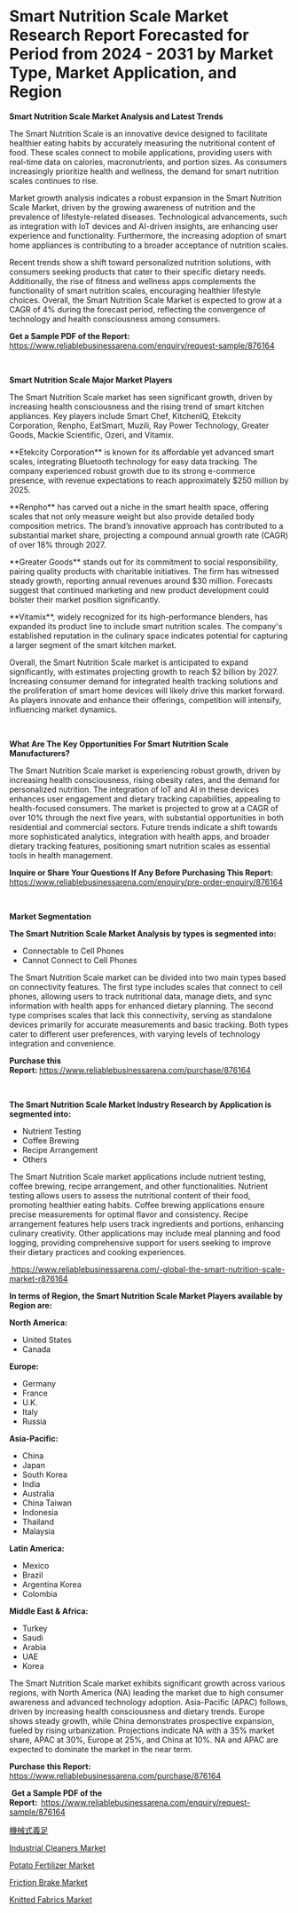<p><h1>Smart Nutrition Scale Market Research Report Forecasted for Period from 2024 -  2031 by Market Type, Market Application, and Region</h1></p><p><strong>Smart Nutrition Scale Market Analysis and Latest Trends</strong></p>
<p><p>The Smart Nutrition Scale is an innovative device designed to facilitate healthier eating habits by accurately measuring the nutritional content of food. These scales connect to mobile applications, providing users with real-time data on calories, macronutrients, and portion sizes. As consumers increasingly prioritize health and wellness, the demand for smart nutrition scales continues to rise.</p><p>Market growth analysis indicates a robust expansion in the Smart Nutrition Scale Market, driven by the growing awareness of nutrition and the prevalence of lifestyle-related diseases. Technological advancements, such as integration with IoT devices and AI-driven insights, are enhancing user experience and functionality. Furthermore, the increasing adoption of smart home appliances is contributing to a broader acceptance of nutrition scales.</p><p>Recent trends show a shift toward personalized nutrition solutions, with consumers seeking products that cater to their specific dietary needs. Additionally, the rise of fitness and wellness apps complements the functionality of smart nutrition scales, encouraging healthier lifestyle choices. Overall, the Smart Nutrition Scale Market is expected to grow at a CAGR of 4% during the forecast period, reflecting the convergence of technology and health consciousness among consumers.</p></p>
<p><strong>Get a Sample PDF of the Report:&nbsp;</strong> <a href="https://www.reliablebusinessarena.com/enquiry/request-sample/876164">https://www.reliablebusinessarena.com/enquiry/request-sample/876164</a></p>
<p>&nbsp;</p>
<p><strong>Smart Nutrition Scale Major Market Players</strong></p>
<p><p>The Smart Nutrition Scale market has seen significant growth, driven by increasing health consciousness and the rising trend of smart kitchen appliances. Key players include Smart Chef, KitchenIQ, Etekcity Corporation, Renpho, EatSmart, Muzili, Ray Power Technology, Greater Goods, Mackie Scientific, Ozeri, and Vitamix.</p><p>**Etekcity Corporation** is known for its affordable yet advanced smart scales, integrating Bluetooth technology for easy data tracking. The company experienced robust growth due to its strong e-commerce presence, with revenue expectations to reach approximately $250 million by 2025.</p><p>**Renpho** has carved out a niche in the smart health space, offering scales that not only measure weight but also provide detailed body composition metrics. The brand’s innovative approach has contributed to a substantial market share, projecting a compound annual growth rate (CAGR) of over 18% through 2027.</p><p>**Greater Goods** stands out for its commitment to social responsibility, pairing quality products with charitable initiatives. The firm has witnessed steady growth, reporting annual revenues around $30 million. Forecasts suggest that continued marketing and new product development could bolster their market position significantly.</p><p>**Vitamix**, widely recognized for its high-performance blenders, has expanded its product line to include smart nutrition scales. The company's established reputation in the culinary space indicates potential for capturing a larger segment of the smart kitchen market.</p><p>Overall, the Smart Nutrition Scale market is anticipated to expand significantly, with estimates projecting growth to reach $2 billion by 2027. Increasing consumer demand for integrated health tracking solutions and the proliferation of smart home devices will likely drive this market forward. As players innovate and enhance their offerings, competition will intensify, influencing market dynamics.</p></p>
<p>&nbsp;</p>
<p><strong>What Are The Key Opportunities For Smart Nutrition Scale Manufacturers?</strong></p>
<p><p>The Smart Nutrition Scale market is experiencing robust growth, driven by increasing health consciousness, rising obesity rates, and the demand for personalized nutrition. The integration of IoT and AI in these devices enhances user engagement and dietary tracking capabilities, appealing to health-focused consumers. The market is projected to grow at a CAGR of over 10% through the next five years, with substantial opportunities in both residential and commercial sectors. Future trends indicate a shift towards more sophisticated analytics, integration with health apps, and broader dietary tracking features, positioning smart nutrition scales as essential tools in health management.</p></p>
<p><strong>Inquire or Share Your Questions If Any Before Purchasing This Report:</strong> <a href="https://www.reliablebusinessarena.com/enquiry/pre-order-enquiry/876164">https://www.reliablebusinessarena.com/enquiry/pre-order-enquiry/876164</a></p>
<p>&nbsp;</p>
<p><strong>Market Segmentation</strong></p>
<p><strong>The Smart Nutrition Scale Market Analysis by types is segmented into:</strong></p>
<p><ul><li>Connectable to Cell Phones</li><li>Cannot Connect to Cell Phones</li></ul></p>
<p><p>The Smart Nutrition Scale market can be divided into two main types based on connectivity features. The first type includes scales that connect to cell phones, allowing users to track nutritional data, manage diets, and sync information with health apps for enhanced dietary planning. The second type comprises scales that lack this connectivity, serving as standalone devices primarily for accurate measurements and basic tracking. Both types cater to different user preferences, with varying levels of technology integration and convenience.</p></p>
<p><strong>Purchase this Report:&nbsp;</strong><a href="https://www.reliablebusinessarena.com/purchase/876164">https://www.reliablebusinessarena.com/purchase/876164</a></p>
<p>&nbsp;</p>
<p><strong>The Smart Nutrition Scale Market Industry Research by Application is segmented into:</strong></p>
<p><ul><li>Nutrient Testing</li><li>Coffee Brewing</li><li>Recipe Arrangement</li><li>Others</li></ul></p>
<p><p>The Smart Nutrition Scale market applications include nutrient testing, coffee brewing, recipe arrangement, and other functionalities. Nutrient testing allows users to assess the nutritional content of their food, promoting healthier eating habits. Coffee brewing applications ensure precise measurements for optimal flavor and consistency. Recipe arrangement features help users track ingredients and portions, enhancing culinary creativity. Other applications may include meal planning and food logging, providing comprehensive support for users seeking to improve their dietary practices and cooking experiences.</p></p>
<p><a href="https://www.reliablebusinessarena.com/-global-the-smart-nutrition-scale-market-r876164">&nbsp;https://www.reliablebusinessarena.com/-global-the-smart-nutrition-scale-market-r876164</a></p>
<p><strong>In terms of Region, the Smart Nutrition Scale Market Players available by Region are:</strong></p>
<p>
    <p> <strong> North America: </strong>
        <ul>
            <li>United States</li>
            <li>Canada</li>
        </ul>
        </p> 
    <p> <strong> Europe: </strong>
        <ul>
            <li>Germany</li>
            <li>France</li>
            <li>U.K.</li>
            <li>Italy</li>
            <li>Russia</li>
        </ul>
        </p> 
    <p> <strong> Asia-Pacific: </strong>
        <ul>
            <li>China</li>
            <li>Japan</li>
            <li>South Korea</li>
            <li>India</li>
            <li>Australia</li>
            <li>China Taiwan</li>
            <li>Indonesia</li>
            <li>Thailand</li>
            <li>Malaysia</li>
        </ul>
        </p> 
    <p> <strong> Latin America: </strong>
        <ul>
            <li>Mexico</li>
            <li>Brazil</li>
            <li>Argentina Korea</li>
            <li>Colombia</li>
        </ul>
        </p> 
    <p> <strong> Middle East & Africa: </strong>
        <ul>
            <li>Turkey</li>
            <li>Saudi</li>
            <li>Arabia</li>
            <li>UAE</li>
            <li>Korea</li>
        </ul>
    </p>
    </p>
<p><p>The Smart Nutrition Scale market exhibits significant growth across various regions, with North America (NA) leading the market due to high consumer awareness and advanced technology adoption. Asia-Pacific (APAC) follows, driven by increasing health consciousness and dietary trends. Europe shows steady growth, while China demonstrates prospective expansion, fueled by rising urbanization. Projections indicate NA with a 35% market share, APAC at 30%, Europe at 25%, and China at 10%. NA and APAC are expected to dominate the market in the near term.</p></p>
<p><strong>Purchase this Report: </strong><a href="https://www.reliablebusinessarena.com/purchase/876164">https://www.reliablebusinessarena.com/purchase/876164</a></p>
<p>&nbsp;<strong>Get a Sample PDF of the Report:&nbsp;&nbsp;</strong><a href="https://www.reliablebusinessarena.com/enquiry/request-sample/876164">https://www.reliablebusinessarena.com/enquiry/request-sample/876164</a></p>
<p><strong></strong></p>
<p><p><a href="https://medium.com/@harper17bmoles/mechanical-prosthetic-foot-market-%E3%81%AE%E3%82%B0%E3%83%AD%E3%83%BC%E3%83%90%E3%83%AB%E5%B8%82%E5%A0%B4%E6%A6%82%E8%A6%81%E3%81%AF-%E4%B8%96%E7%95%8C%E3%81%8A%E3%82%88%E3%81%B3%E4%B8%BB%E8%A6%81%E5%B8%82%E5%A0%B4%E3%81%AB%E3%81%8A%E3%81%91%E3%82%8B%E6%A5%AD%E7%95%8C%E3%81%AB%E5%BD%B1%E9%9F%BF%E3%82%92%E4%B8%8E%E3%81%88%E3%82%8B%E4%B8%BB%E8%A6%81%E3%81%AA%E3%83%88%E3%83%AC%E3%83%B3%E3%83%89%E3%81%AB%E3%81%A4%E3%81%84%E3%81%A6-%E7%8B%AC%E8%87%AA%E3%81%AE%E8%A6%96%E7%82%B9%E3%82%92%E6%8F%90%E4%BE%9B%E3%81%97%E3%81%BE%E3%81%99-28264731fc68">機械式義足</a></p><p><a href="https://issuu.com/reportprime-2/docs/industrial-cleaners-market-size-203_f81f2dbf71f976">Industrial Cleaners Market</a></p><p><a href="https://www.linkedin.com/pulse/strategic-market-insights-navigating-global-potato-fertilizer-crvje?trackingId=G%2FpmwhFMTo%2BPAUr1zIujOg%3D%3D">Potato Fertilizer Market</a></p><p><a href="https://medium.com/@gracielawharris42024/driving-factors-behind-the-friction-brake-market-trends-applications-and-regional-market-insights-ed4ef0005f17">Friction Brake Market</a></p><p><a href="https://issuu.com/reportprime-2/docs/knitted-fabrics-market-size-2030.pp_2fcf292d8d5ec2">Knitted Fabrics Market</a></p></p>